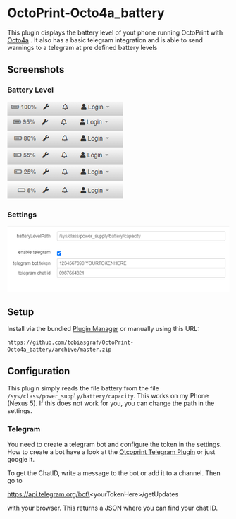# OctoPrint-Octo4a_battery

This plugin displays the battery level of yout phone running OctoPrint with [Octo4a](https://github.com/feelfreelinux/octo4a) .
It also has a basic telegram integration and is able to send warnings to a telegram at pre defined battery levels

## Screenshots
### Battery Level

![Octo4a_battery](images/screenshot_battery_level.png?raw=true)

### Settings

![Octo4a_battery](images/screenshot_settings.png?raw=true) 

## Setup

Install via the bundled [Plugin Manager](https://docs.octoprint.org/en/master/bundledplugins/pluginmanager.html)
or manually using this URL:

    https://github.com/tobiasgraf/OctoPrint-Octo4a_battery/archive/master.zip


## Configuration

 This plugin simply reads the file battery from the file `/sys/class/power_supply/battery/capacity`. This works on my Phone (Nexus 5). If this does not work for you, you can change the path in the settings.


### Telegram

You need to create a telegram bot and configure the token in the settings. How to create a bot have a look at the [Otcoprint Telegram Plugin](https://github.com/fabianonline/OctoPrint-Telegram#create-telegram-bot) or just google it.

To get the ChatID, write a message to the bot or add it to a channel. Then go to 

https://api.telegram.org/bot\<yourTokenHere\>/getUpdates

with your browser. This returns a JSON where you can find your chat ID.